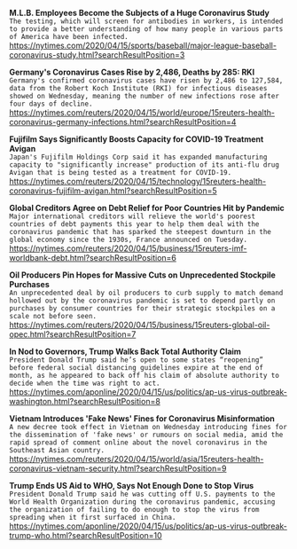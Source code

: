 **M.L.B. Employees Become the Subjects of a Huge Coronavirus Study**\
`The testing, which will screen for antibodies in workers, is intended to provide a better understanding of how many people in various parts of America have been infected.`\
https://nytimes.com/2020/04/15/sports/baseball/major-league-baseball-coronavirus-study.html?searchResultPosition=3

**Germany's Coronavirus Cases Rise by 2,486, Deaths by 285: RKI**\
`Germany's confirmed coronavirus cases have risen by 2,486 to 127,584, data from the Robert Koch Institute (RKI) for infectious diseases showed on Wednesday, meaning the number of new infections rose after four days of decline.`\
https://nytimes.com/reuters/2020/04/15/world/europe/15reuters-health-coronavirus-germany-infections.html?searchResultPosition=4

**Fujifilm Says Significantly Boosts Capacity for COVID-19 Treatment Avigan**\
`Japan's Fujifilm Holdings Corp said it has expanded manufacturing capacity to "significantly increase" production of its anti-flu drug Avigan that is being tested as a treatment for COVID-19.`\
https://nytimes.com/reuters/2020/04/15/technology/15reuters-health-coronavirus-fujifilm-avigan.html?searchResultPosition=5

**Global Creditors Agree on Debt Relief for Poor Countries Hit by Pandemic**\
`Major international creditors will relieve the world's poorest countries of debt payments this year to help them deal with the coronavirus pandemic that has sparked the steepest downturn in the global economy since the 1930s, France announced on Tuesday.`\
https://nytimes.com/reuters/2020/04/15/business/15reuters-imf-worldbank-debt.html?searchResultPosition=6

**Oil Producers Pin Hopes for Massive Cuts on Unprecedented Stockpile Purchases**\
`An unprecedented deal by oil producers to curb supply to match demand hollowed out by the coronavirus pandemic is set to depend partly on purchases by consumer countries for their strategic stockpiles on a scale not before seen.`\
https://nytimes.com/reuters/2020/04/15/business/15reuters-global-oil-opec.html?searchResultPosition=7

**In Nod to Governors, Trump Walks Back Total Authority Claim**\
`President Donald Trump said he’s open to some states “reopening” before federal social distancing guidelines expire at the end of month, as he appeared to back off his claim of absolute authority to decide when the time was right to act.`\
https://nytimes.com/aponline/2020/04/15/us/politics/ap-us-virus-outbreak-washington.html?searchResultPosition=8

**Vietnam Introduces 'Fake News' Fines for Coronavirus Misinformation**\
`A new decree took effect in Vietnam on Wednesday introducing fines for the dissemination of 'fake news' or rumours on social media, amid the rapid spread of comment online about the novel coronavirus in the Southeast Asian country.`\
https://nytimes.com/reuters/2020/04/15/world/asia/15reuters-health-coronavirus-vietnam-security.html?searchResultPosition=9

**Trump Ends US Aid to WHO, Says Not Enough Done to Stop Virus**\
`President Donald Trump said he was cutting off U.S. payments to the World Health Organization during the coronavirus pandemic, accusing the organization of failing to do enough to stop the virus from spreading when it first surfaced in China.`\
https://nytimes.com/aponline/2020/04/15/us/politics/ap-us-virus-outbreak-trump-who.html?searchResultPosition=10

